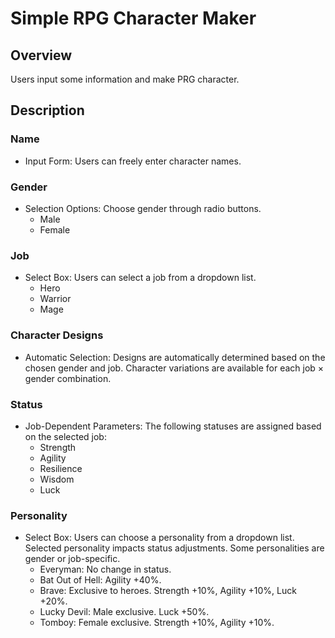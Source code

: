 # Simple RPG Character Maker

## Overview
Users input some information and make PRG character.

## Description
### Name
- Input Form: Users can freely enter character names.
### Gender
- Selection Options: Choose gender through radio buttons.
  - Male
  - Female
### Job
- Select Box: Users can select a job from a dropdown list.
  - Hero
  - Warrior
  - Mage
### Character Designs
- Automatic Selection: Designs are automatically determined based on the chosen gender and job. Character variations are available for each job × gender combination.
### Status
- Job-Dependent Parameters: The following statuses are assigned based on the selected job:
  - Strength
  - Agility
  - Resilience
  - Wisdom
  - Luck
### Personality
- Select Box: Users can choose a personality from a dropdown list. Selected personality impacts status adjustments. Some personalities are gender or job-specific.
  - Everyman: No change in status.
  - Bat Out of Hell: Agility +40%.
  - Brave: Exclusive to heroes. Strength +10%, Agility +10%, Luck +20%.
  - Lucky Devil: Male exclusive. Luck +50%.
  - Tomboy: Female exclusive. Strength +10%, Agility +10%.

